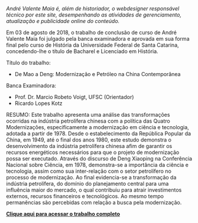 *André Valente Maia é, além de historiador, o webdesigner responsável técnico por este site, desempenhando as atividades de gerenciamento, atualização e publicidade online do conteúdo.*

Em 03 de agosto de 2018, o trabalho de conclusão de curso de André Valente Maia foi julgado pela banca examinadora e aprovada em sua forma final pelo curso de História da Universidade Federal de Santa Catarina, concedendo-lhe o título de Bacharel e Licenciado em História.

Título do trabalho: 
- De Mao a Deng: Modernização e Petróleo na China Contemporânea

Banca Examinadora:
- Prof. Dr. Marcio Robeto Voigt, UFSC (Orientador)
- Ricardo Lopes Kotz

RESUMO:
Este trabalho apresenta uma análise das transformações ocorridas na indústria petrolífera chinesa com a política das Quatro Modernizações, especificamente a modernização em ciência e tecnologia, adotada a partir de 1978. Desde o estabelecimento da República Popular da China, em 1949, até o final dos anos 1980, este estudo demonstra o desenvolvimento da indústria petrolífera chinesa afim de garantir os recursos energéticos necessários para que o projeto de modernização possa ser executado. Através do discurso de Deng Xiaoping na Conferência Nacional sobre Ciência, em 1978, demonstra-se a importância da ciência e tecnologia, assim como sua inter-relação com o setor petrolífero no processo de modernização. Ao final evidencia-se a transformação da indústria petrolífera, do domínio do planejamento central para uma influência maior do mercado, o qual contribuiu para atrair investimentos externos, recursos financeiros e tecnológicos. Ao mesmo tempo permanências são percebidas com relação a busca pela modernização.

[**Clique aqui para acessar o trabalho completo**](https://repositorio.ufsc.br/handle/123456789/190775 "https://repositorio.ufsc.br/handle/123456789/190775")